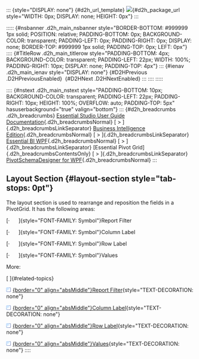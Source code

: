 ::: {style="DISPLAY: none"}
[](ms-xhelp:///?Id=d2h_url_template){#d2h_url_template} ![](!package_url!){#d2h_package_url style="WIDTH: 0px; DISPLAY: none; HEIGHT: 0px"}
:::

::::: {#nsbanner .d2h_main_nsbanner style="BORDER-BOTTOM: #999999 1px solid; POSITION: relative; PADDING-BOTTOM: 0px; BACKGROUND-COLOR: transparent; PADDING-LEFT: 0px; PADDING-RIGHT: 0px; DISPLAY: none; BORDER-TOP: #999999 1px solid; PADDING-TOP: 0px; LEFT: 0px"}
:::: {#TitleRow .d2h_main_titlerow style="PADDING-BOTTOM: 4px; BACKGROUND-COLOR: transparent; PADDING-LEFT: 22px; WIDTH: 100%; PADDING-RIGHT: 10px; DISPLAY: none; PADDING-TOP: 4px"}
::: {#ienav .d2h_main_ienav style="DISPLAY: none"}
[](ms-xhelp:///?Id=30e2b2bc-ed51-4082-bfaa-c168692dd8ef){#D2HPrevious .D2HPreviousEnabled}  [](ms-xhelp:///?Id=5b8e0370-6f09-4dc2-8e81-c34b48745be7){#D2HNext .D2HNextEnabled}
:::
::::
:::::

:::: {#nstext .d2h_main_nstext style="PADDING-BOTTOM: 10px; BACKGROUND-COLOR: transparent; PADDING-LEFT: 22px; PADDING-RIGHT: 10px; HEIGHT: 100%; OVERFLOW: auto; PADDING-TOP: 5px" hasuserbackground="true" valign="bottom"}
::: {#d2h_breadcrumbs .d2h_breadcrumbs}
[Essential Studio User Guide Documentation](ms-xhelp:///?Id=12457748-09e3-4d74-a240-8e049cedf030){.d2h_breadcrumbsNormal} [ \> ]{.d2h_breadcrumbsLinkSeparator} [Business Intelligence Edition](ms-xhelp:///?Id=fdf33dd8-62b2-47b9-ad7b-fc50e590bca5){.d2h_breadcrumbsNormal} [ \> ]{.d2h_breadcrumbsLinkSeparator} [Essential BI WPF](ms-xhelp:///?Id=41e3d586-d922-4a01-8272-679fe4ae7343){.d2h_breadcrumbsNormal} [ \> ]{.d2h_breadcrumbsLinkSeparator} [Essential Pivot Grid]{.d2h_breadcrumbsContentsOnly} [ \> ]{.d2h_breadcrumbsLinkSeparator} [PivotSchemaDesigner for WPF](ms-xhelp:///?Id=4c3f8e9b-5c0d-4344-a6c2-9dae46a9b9a4){.d2h_breadcrumbsNormal}
:::

## Layout Section {#layout-section style="tab-stops: 0pt"}

The layout section is used to rearrange and reposition the fields in a PivotGrid. It has the following areas:

[·      ]{style="FONT-FAMILY: Symbol"}Report Filter

[·      ]{style="FONT-FAMILY: Symbol"}Column Label

[·      ]{style="FONT-FAMILY: Symbol"}Row Label

[·      ]{style="FONT-FAMILY: Symbol"}Values

More:

[ ]{#related-topics}

[![](button.gif){border="0" align="absMiddle"}Report Filter](ms-xhelp:///?Id=5b8e0370-6f09-4dc2-8e81-c34b48745be7){style="TEXT-DECORATION: none"}

[![](button.gif){border="0" align="absMiddle"}Column Label](ms-xhelp:///?Id=72c1490c-01f3-4e73-aca8-20bff1807d33){style="TEXT-DECORATION: none"}

[![](button.gif){border="0" align="absMiddle"}Row Label](ms-xhelp:///?Id=de03cc58-c6af-4f49-afaa-dd903a2b0f7e){style="TEXT-DECORATION: none"}

[![](button.gif){border="0" align="absMiddle"}Values](ms-xhelp:///?Id=bd1f5971-3e86-47c9-8d66-5509096c5429){style="TEXT-DECORATION: none"}
::::

